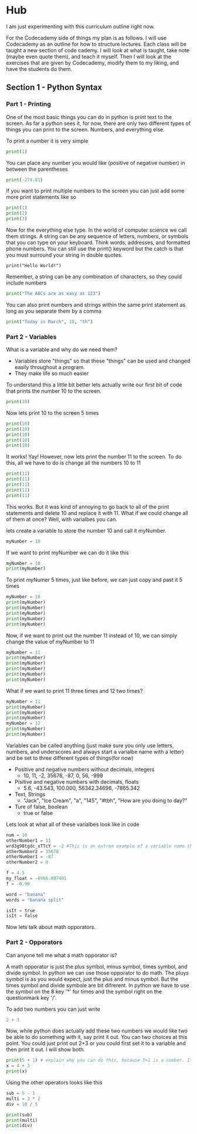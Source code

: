 # Hub

I am just experimenting with this curriculum outline right now.

For the Codecademy side of things my plan is as follows.
I will use Codecademy as an outline for how to structure lectures.
Each class will be taught a new section of code cademy.
I will look at what is taught, take note (maybe even quote them), and teach it myself.
Then I will look at the exercises that are given by Codecademy, modify them to my liking, and have the students do them.

## Section 1 - Python Syntax

### Part 1 - Printing

One of the most basic things you can do in python is print text to the screen. As far a python sees it, for now, there are only two different types of things you can print to the screen. Numbers, and everything else.

To print a number it is very simple
```python
print(1)
```
You can place any number you would like (positive of negative number) in between the parentheses
```python
print(-274.81)
```
If you want to print multiple numbers to the screen you can just add some more print statements like so
```python
print(1)
print(2)
print(3)
```

Now for the everything else type. In the world of computer science we call them strings. A string can be any sequence of letters, numbers, or symbols that you can type on your keyboard. Think words, addresses, and formatted phone numbers. You can still use the print() keyword but the catch is that you must surround your string in double quotes.

```
print("Hello World!")
```

Remember, a string can be any combination of characters, so they could include numbers

```python
print("The ABCs are as easy as 123")
```

You can also print numbers and strings within the same print statement as long as you separate them by a comma

```python
print("Today is March", 10, "th")
```

### Part 2 - Variables 

What is a variable and why do we need them?
  * Variables store "things" so that these "things" can be used and changed easily throughout a program.
  * They make life so much easier
  
To understand this a little bit better lets actually write our first bit of code that prints the number 10 to the screen.

```python
print(10)
```

Now lets print 10 to the screen 5 times

```python
print(10)
print(10)
print(10)
print(10)
print(10)
```

It works! Yay! However, now lets print the number 11 to the screen. To do this, all we have to do is change all the numbers 10 to 11

```python
print(11)
print(11)
print(11)
print(11)
print(11)
```

This works. But it was kind of annoying to go back to all of the print statements and delete 10 and replace it with 11. What if we could change all of them at once? Well, with varialbes you can.

lets create a variable to store the number 10 and call it myNumber.

```python
myNumber = 10
```

If we want to print myNumber we can do it like this

```python
myNumber = 10
print(myNumber)
```

To print myNumer 5 times, just like before, we can just copy and past it 5 times

```python
myNumber = 10
print(myNumber)
print(myNumber)
print(myNumber)
print(myNumber)
print(myNumber)
```
Now, if we want to print out the number 11 instead of 10, we can simply change the value of myNumber to 11

```python
myNumber = 11
print(myNumber)
print(myNumber)
print(myNumber)
print(myNumber)
print(myNumber)
```

What if we want to print 11 three times and 12 two times?

```python
myNumber = 11
print(myNumber)
print(myNumber)
print(myNumber)
myNumber = 12
print(myNumber)
print(myNumber)
```

Variables can be called anything (just make sure you only use letters, numbers, and underscores and always start a varialbe name with a letter) and be set to three different types of things(for now)
  * Positive and negative numbers without decimals, integers
    * 10, 11, -2, 35678, -87, 0, 56, -999
  * Pisitive and negative numbers with decimals, floats
    * 5.6, -43.543, 100.000, 56342.34698, -7865.342
  * Text, Strings
    * "Jack", "Ice Cream", "a", "145", "#tbh", "How are you doing to day?"
  * Ture of false, boolean
    * true or false
    
Lets look at what all of these varialbes look like in code

```python
num = 10
otherNumber1 = 11
wrd3g98tgdc_xTTcY = -2 #This is an extrem example of a variable name that is actuall technically legal. Please make your variable names make sense though.
otherNumber2 = 35678
otherNumber1 = -87
otherNumber2 = 0

f = 4.5
my_float = -6966.007401
f = -0.90

word = "banana"
words = "banana split"

isIt = true
isIt = false
```

Now lets talk about math opporators.

### Part 2 - Opporators

Can anyone tell me what a math opporator is?

A math opporator is just the plus symbol, minus symbol, times symbol, and divide symbol. In python we can use those opporator to do math. The pluys symbol is as you would expect, just the plus and minus symbol. But the times symbol and divide symbole are bit difrerent. In python we have to use the symbol on the 8 key '*' for times and the symbol right on the questionmark key '/'.

To add two numbers you can just write

```python
2 + 3
```

Now, while python does actually add these two numbers we would like two be able to do something with it, say print it out. You can two choices at this point. You could just print out 2+3 or you could first set it to a variable and then print it out. I will show both.

```python
print(5 + 1) # explain why you can do this, because 5+1 is a number. It is 6.
x = 4 + 3
print(x)
```

Using the other operators looks like this
```python
sub = 5 - 1
multi = 3 * 2
div = 10 / 5

print(sub)
print(multi)
print(div)
```

